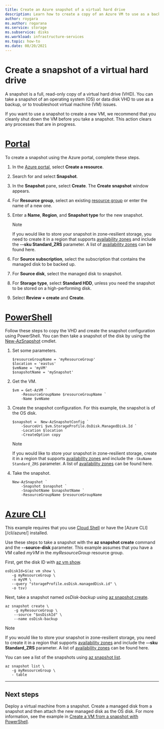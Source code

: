 ```yaml
---
title: Create an Azure snapshot of a virtual hard drive
description: Learn how to create a copy of an Azure VM to use as a backup or for troubleshooting issues using the portal, PowerShell, or CLI.
author: roygara
ms.author: rogarana
ms.service: storage
ms.subservice: disks
ms.workload: infrastructure-services
ms.topic: how-to
ms.date: 08/20/2021
---
```

# Create a snapshot of a virtual hard drive

A snapshot is a full, read-only copy of a virtual hard drive (VHD). You can take a snapshot of an operating system (OS) or data disk VHD to use as a backup, or to troubleshoot virtual machine (VM) issues.

If you want to use a snapshot to create a new VM, we recommend that you cleanly shut down the VM before you take a snapshot. This action clears any processes that are in progress.

# [Portal](#tab/portal)

To create a snapshot using the Azure portal, complete these steps.

1. In the [Azure portal](https://portal.azure.com), select **Create a resource**.
1. Search for and select **Snapshot**.
1. In the **Snapshot** pane, select **Create**. The **Create snapshot** window appears.
1. For **Resource group**, select an existing [resource group](../azure-resource-manager/management/overview.md#resource-groups) or enter the name of a new one.
1. Enter a **Name**, **Region**, and **Snapshot type** for the new snapshot.

    > [!NOTE]
    > If you would like to store your snapshot in zone-resilient storage, you need to create it in a region that supports [availability zones](../availability-zones/az-overview.md) and include the **--sku Standard_ZRS** parameter.  A list of [availability zones](../availability-zones/az-region#azure-regions-with-availability-zones) can be found here.

1. For **Source subscription**, select the subscription that contains the managed disk to be backed up.
1. For **Source disk**, select the managed disk to snapshot.
1. For **Storage type**, select **Standard HDD**, unless you need the snapshot to be stored on a high-performing disk.
1. Select **Review + create** and **Create**.

# [PowerShell](#tab/powershell)

Follow these steps to copy the VHD and create the snapshot configuration using PowerShell. You can then take a snapshot of the disk by using the [New-AzSnapshot](/powershell/module/az.compute/new-azsnapshot) cmdlet.

1. Set some parameters.

   ```azurepowershell-interactive
   $resourceGroupName = 'myResourceGroup' 
   $location = 'eastus' 
   $vmName = 'myVM'
   $snapshotName = 'mySnapshot'  
   ```

1. Get the VM.

   ```azurepowershell-interactive
   $vm = Get-AzVM `
       -ResourceGroupName $resourceGroupName `
       -Name $vmName
   ```

1. Create the snapshot configuration. For this example, the snapshot is of the OS disk.

   ```azurepowershell-interactive
   $snapshot =  New-AzSnapshotConfig `
       -SourceUri $vm.StorageProfile.OsDisk.ManagedDisk.Id `
       -Location $location `
       -CreateOption copy
   ```

   > [!NOTE]
   > If you would like to store your snapshot in zone-resilient storage, create it in a region that supports [availability zones](../availability-zones/az-overview.md) and include the `-SkuName Standard_ZRS` parameter. A list of [availability zones](../availability-zones/az-region#azure-regions-with-availability-zones) can be found here.

1. Take the snapshot.

   ```azurepowershell-interactive
   New-AzSnapshot `
       -Snapshot $snapshot `
       -SnapshotName $snapshotName `
       -ResourceGroupName $resourceGroupName 
   ```

# [Azure CLI](#tab/cli)

This example requires that you use [Cloud Shell](https://shell.azure.com/bash) or have the [Azure CLI][/cli/azure/] installed.

Use these steps to take a snapshot with the **az snapshot create** command and the **--source-disk** parameter. This example assumes that you have a VM called *myVM* in the *myResourceGroup* resource group.

First, get the disk ID with [az vm show](/cli/azure/vm#az_vm_show).

```azurecli-interactive
osDiskId=$(az vm show \
   -g myResourceGroup \
   -n myVM \
   --query "storageProfile.osDisk.managedDisk.id" \
   -o tsv)
```

Next, take a snapshot named *osDisk-backup* using [az snapshot create](/cli/azure/snapshot#az_snapshot_create).

```azurecli-interactive
az snapshot create \
    -g myResourceGroup \
	--source "$osDiskId" \
	--name osDisk-backup
```

> [!NOTE]
> If you would like to store your snapshot in zone-resilient storage, you need to create it in a region that supports [availability zones](../availability-zones/az-overview.md) and include the **--sku Standard_ZRS** parameter.  A list of [availability zones](../availability-zones/az-region#azure-regions-with-availability-zones) can be found here.

You can see a list of the snapshots using [az snapshot list](/cli/azure/snapshot#az_snapshot_list).

```azurecli-interactive
az snapshot list \
   -g myResourceGroup \
   - table
```

---

## Next steps

Deploy a virtual machine from a snapshot. Create a managed disk from a snapshot and then attach the new managed disk as the OS disk. For more information, see the example in [Create a VM from a snapshot with PowerShell](/previous-versions/azure/virtual-machines/scripts/virtual-machines-windows-powershell-sample-create-vm-from-snapshot).
